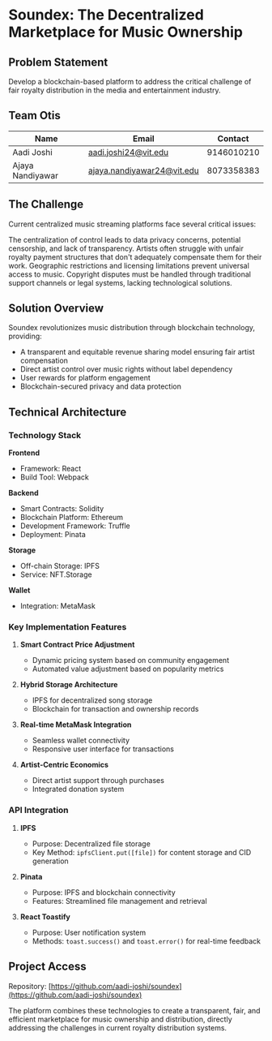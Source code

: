# Soundex: The Decentralized Marketplace for Music Ownership

## Problem Statement
Develop a blockchain-based platform to address the critical challenge of fair royalty distribution in the media and entertainment industry.

## Team Otis

| Name | Email | Contact |
|------|--------|---------|
| Aadi Joshi | aadi.joshi24@vit.edu | 9146010210 |
| Ajaya Nandiyawar | ajaya.nandiyawar24@vit.edu | 8073358383 |

## The Challenge

Current centralized music streaming platforms face several critical issues:

The centralization of control leads to data privacy concerns, potential censorship, and lack of transparency. Artists often struggle with unfair royalty payment structures that don't adequately compensate them for their work. Geographic restrictions and licensing limitations prevent universal access to music. Copyright disputes must be handled through traditional support channels or legal systems, lacking technological solutions.

## Solution Overview

Soundex revolutionizes music distribution through blockchain technology, providing:

- A transparent and equitable revenue sharing model ensuring fair artist compensation
- Direct artist control over music rights without label dependency
- User rewards for platform engagement
- Blockchain-secured privacy and data protection

## Technical Architecture

### Technology Stack

**Frontend**
- Framework: React
- Build Tool: Webpack

**Backend**
- Smart Contracts: Solidity
- Blockchain Platform: Ethereum
- Development Framework: Truffle
- Deployment: Pinata

**Storage**
- Off-chain Storage: IPFS
- Service: NFT.Storage

**Wallet**
- Integration: MetaMask

### Key Implementation Features

1. **Smart Contract Price Adjustment**
   - Dynamic pricing system based on community engagement
   - Automated value adjustment based on popularity metrics

2. **Hybrid Storage Architecture**
   - IPFS for decentralized song storage
   - Blockchain for transaction and ownership records

3. **Real-time MetaMask Integration**
   - Seamless wallet connectivity
   - Responsive user interface for transactions

4. **Artist-Centric Economics**
   - Direct artist support through purchases
   - Integrated donation system

### API Integration

1. **IPFS**
   - Purpose: Decentralized file storage
   - Key Method: `ipfsClient.put([file])` for content storage and CID generation

2. **Pinata**
   - Purpose: IPFS and blockchain connectivity
   - Features: Streamlined file management and retrieval

3. **React Toastify**
   - Purpose: User notification system
   - Methods: `toast.success()` and `toast.error()` for real-time feedback

## Project Access

Repository: [https://github.com/aadi-joshi/soundex](https://github.com/aadi-joshi/soundex)

The platform combines these technologies to create a transparent, fair, and efficient marketplace for music ownership and distribution, directly addressing the challenges in current royalty distribution systems.